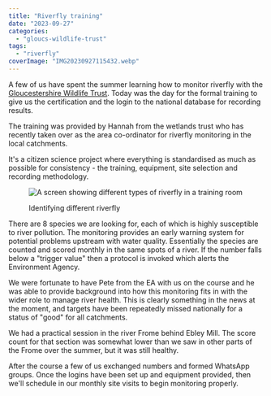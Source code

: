 ```yaml
---
title: "Riverfly training"
date: "2023-09-27"
categories: 
  - "gloucs-wildlife-trust"
tags: 
  - "riverfly"
coverImage: "IMG20230927115432.webp"
---
```


A few of us have spent the summer learning how to monitor riverfly with the [Gloucestershire Wildlife Trust](https://www.gloucestershirewildlifetrust.co.uk/volunteer). Today was the day for the formal training to give us the certification and the login to the national database for recording results.

The training was provided by Hannah from the wetlands trust who has recently taken over as the area co-ordinator for riverfly monitoring in the local catchments.

It's a citizen science project where everything is standardised as much as possible for consistency - the training, equipment, site selection and recording methodology.

<figure>

![A screen showing different types of riverfly in a training room](images/IMG20230927100124-1024x874.webp)

<figcaption>

Identifying different riverfly

</figcaption>

</figure>

There are 8 species we are looking for, each of which is highly susceptible to river pollution. The monitoring provides an early warning system for potential problems upstream with water quality. Essentially the species are counted and scored monthly in the same spots of a river. If the number falls below a "trigger value" then a protocol is invoked which alerts the Environment Agency.

We were fortunate to have Pete from the EA with us on the course and he was able to provide background into how this monitoring fits in with the wider role to manage river health. This is clearly something in the news at the moment, and targets have been repeatedly missed nationally for a status of "good" for all catchments.

We had a practical session in the river Frome behind Ebley Mill. The score count for that section was somewhat lower than we saw in other parts of the Frome over the summer, but it was still healthy.

After the course a few of us exchanged numbers and formed WhatsApp groups. Once the logins have been set up and equipment provided, then we'll schedule in our monthly site visits to begin monitoring properly.
